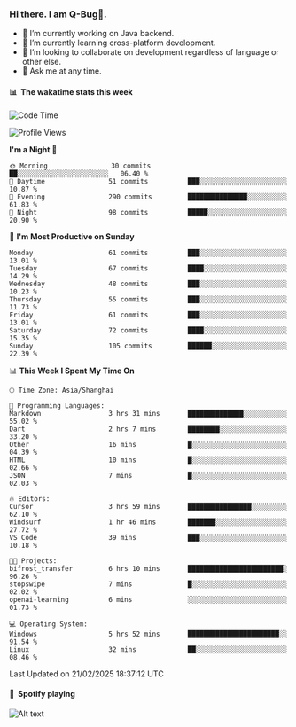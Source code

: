 ### Hi there. I am Q-Bug🐞.

- 🔭 I’m currently working on Java backend.
- 🌱 I’m currently learning cross-platform development.
- 👯 I’m looking to collaborate on development regardless of language or other else.
- 💬 Ask me at any time.

#### 📊 &nbsp;**The wakatime stats this week**  
<!--START_SECTION:waka-->
![Code Time](http://img.shields.io/badge/Code%20Time-249%20hrs%2052%20mins-blue)

![Profile Views](http://img.shields.io/badge/Profile%20Views-0-blue)

**I'm a Night 🦉** 

```text
🌞 Morning                30 commits          ██░░░░░░░░░░░░░░░░░░░░░░░   06.40 % 
🌆 Daytime                51 commits          ███░░░░░░░░░░░░░░░░░░░░░░   10.87 % 
🌃 Evening                290 commits         ███████████████░░░░░░░░░░   61.83 % 
🌙 Night                  98 commits          █████░░░░░░░░░░░░░░░░░░░░   20.90 % 
```
📅 **I'm Most Productive on Sunday** 

```text
Monday                   61 commits          ███░░░░░░░░░░░░░░░░░░░░░░   13.01 % 
Tuesday                  67 commits          ████░░░░░░░░░░░░░░░░░░░░░   14.29 % 
Wednesday                48 commits          ███░░░░░░░░░░░░░░░░░░░░░░   10.23 % 
Thursday                 55 commits          ███░░░░░░░░░░░░░░░░░░░░░░   11.73 % 
Friday                   61 commits          ███░░░░░░░░░░░░░░░░░░░░░░   13.01 % 
Saturday                 72 commits          ████░░░░░░░░░░░░░░░░░░░░░   15.35 % 
Sunday                   105 commits         ██████░░░░░░░░░░░░░░░░░░░   22.39 % 
```


📊 **This Week I Spent My Time On** 

```text
🕑︎ Time Zone: Asia/Shanghai

💬 Programming Languages: 
Markdown                 3 hrs 31 mins       ██████████████░░░░░░░░░░░   55.02 % 
Dart                     2 hrs 7 mins        ████████░░░░░░░░░░░░░░░░░   33.20 % 
Other                    16 mins             █░░░░░░░░░░░░░░░░░░░░░░░░   04.39 % 
HTML                     10 mins             █░░░░░░░░░░░░░░░░░░░░░░░░   02.66 % 
JSON                     7 mins              █░░░░░░░░░░░░░░░░░░░░░░░░   02.03 % 

🔥 Editors: 
Cursor                   3 hrs 59 mins       ████████████████░░░░░░░░░   62.10 % 
Windsurf                 1 hr 46 mins        ███████░░░░░░░░░░░░░░░░░░   27.72 % 
VS Code                  39 mins             ███░░░░░░░░░░░░░░░░░░░░░░   10.18 % 

🐱‍💻 Projects: 
bifrost_transfer         6 hrs 10 mins       ████████████████████████░   96.26 % 
stopswipe                7 mins              █░░░░░░░░░░░░░░░░░░░░░░░░   02.02 % 
openai-learning          6 mins              ░░░░░░░░░░░░░░░░░░░░░░░░░   01.73 % 

💻 Operating System: 
Windows                  5 hrs 52 mins       ███████████████████████░░   91.54 % 
Linux                    32 mins             ██░░░░░░░░░░░░░░░░░░░░░░░   08.46 % 
```


 Last Updated on 21/02/2025 18:37:12 UTC
<!--END_SECTION:waka-->

#### 🎵 &nbsp;**Spotify playing**  
![Alt text](https://spotify-recently-played-readme.vercel.app/api?user=e5y1o4x7kdt9kf2blu4wvmb4s&unique={true|1|on|yes})

